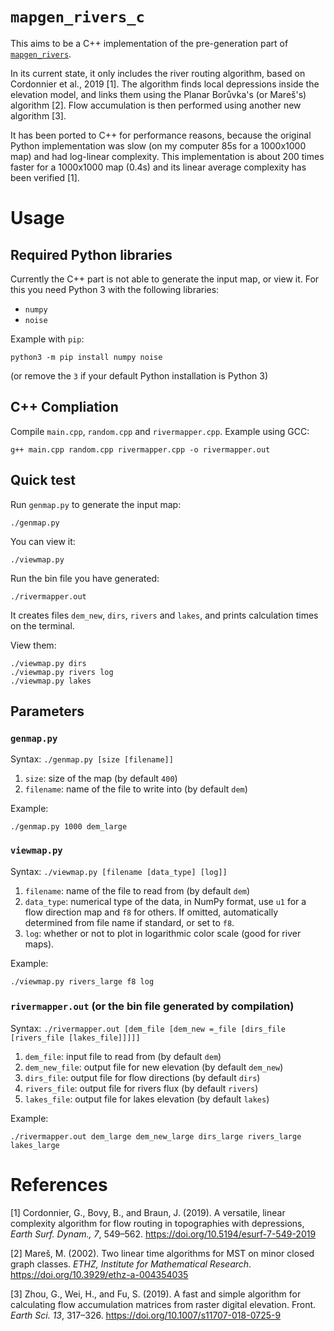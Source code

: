 # `mapgen_rivers_c`
This aims to be a C++ implementation of the pre-generation part of [`mapgen_rivers`](https://github.com/Gael-de-Sailly/mapgen_rivers).

In its current state, it only includes the river routing algorithm, based on Cordonnier et al., 2019 [1]. The algorithm finds local depressions inside the elevation model, and links them using the Planar Borůvka's (or Mareš's) algorithm [2]. Flow accumulation is then performed using another new algorithm [3].

It has been ported to C++ for performance reasons, because the original Python implementation was slow (on my computer 85s for a 1000x1000 map) and had log-linear complexity. This implementation is about 200 times faster for a 1000x1000 map (0.4s) and its linear average complexity has been verified [1].

# Usage
## Required Python libraries
Currently the C++ part is not able to generate the input map, or view it. For this you need Python 3 with the following libraries:
- `numpy`
- `noise`

Example with `pip`:
```
python3 -m pip install numpy noise
```
(or remove the `3` if your default Python installation is Python 3)

## C++ Compliation
Compile `main.cpp`, `random.cpp` and `rivermapper.cpp`. Example using GCC:
```
g++ main.cpp random.cpp rivermapper.cpp -o rivermapper.out
```

## Quick test
Run `genmap.py` to generate the input map:
```
./genmap.py
```

You can view it:
```
./viewmap.py
```

Run the bin file you have generated:
```
./rivermapper.out
```

It creates files `dem_new`, `dirs`, `rivers` and `lakes`, and prints calculation times on the terminal.

View them:
```
./viewmap.py dirs
./viewmap.py rivers log
./viewmap.py lakes
```

## Parameters
### `genmap.py`
Syntax: `./genmap.py [size [filename]]`
1. `size`: size of the map (by default `400`)
2. `filename`: name of the file to write into (by default `dem`)

Example:
```
./genmap.py 1000 dem_large
```
### `viewmap.py`
Syntax: `./viewmap.py [filename [data_type] [log]]`
1. `filename`: name of the file to read from (by default `dem`)
2. `data_type`: numerical type of the data, in NumPy format, use `u1` for a flow direction map and `f8` for others. If omitted, automatically determined from file name if standard, or set to `f8`.
3. `log`: whether or not to plot in logarithmic color scale (good for river maps).

Example:
```
./viewmap.py rivers_large f8 log
```

### `rivermapper.out` (or the bin file generated by compilation)
Syntax: `./rivermapper.out [dem_file [dem_new =_file [dirs_file [rivers_file [lakes_file]]]]]`
1. `dem_file`: input file to read from (by default `dem`)
2. `dem_new_file`: output file for new elevation (by default `dem_new`)
2. `dirs_file`: output file for flow directions (by default `dirs`)
3. `rivers_file`: output file for rivers flux (by default `rivers`)
4. `lakes_file`: output file for lakes elevation (by default `lakes`)

Example:
```
./rivermapper.out dem_large dem_new_large dirs_large rivers_large lakes_large
```

# References

[1] Cordonnier, G., Bovy, B., and Braun, J. (2019). A versatile, linear complexity algorithm for flow routing in topographies with depressions, *Earth Surf. Dynam., 7*, 549–562. https://doi.org/10.5194/esurf-7-549-2019

[2] Mareš, M. (2002). Two linear time algorithms for MST on minor closed graph classes. *ETHZ, Institute for Mathematical Research*. https://doi.org/10.3929/ethz-a-004354035

[3] Zhou, G., Wei, H., and Fu, S. (2019). A fast and simple algorithm for calculating flow accumulation matrices from raster digital elevation. Front. *Earth Sci. 13*, 317–326. https://doi.org/10.1007/s11707-018-0725-9
